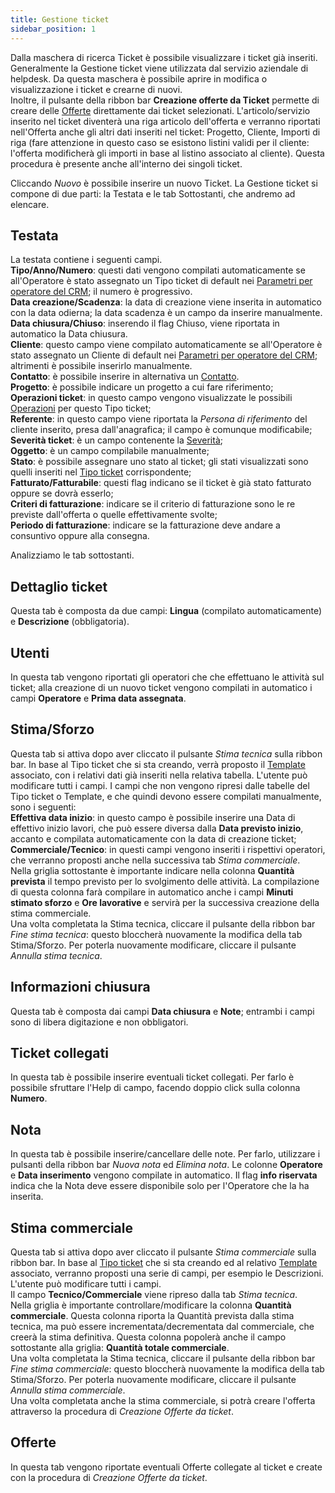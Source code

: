 ```yaml
---
title: Gestione ticket
sidebar_position: 1
---
```


Dalla maschera di ricerca Ticket è possibile visualizzare i ticket già inseriti. Generalmente la Gestione ticket viene utilizzata dal servizio aziendale di helpdesk.
Da questa maschera è possibile aprire in modifica o visualizzazione i ticket e crearne di nuovi.     
Inoltre, il pulsante della ribbon bar **Creazione offerte da Ticket** permette di creare delle [Offerte](/docs/sales/offers/new-offer/header) direttamente dai ticket selezionati. L'articolo/servizio inserito nel ticket diventerà una riga articolo dell'offerta e verranno riportati nell'Offerta anche gli altri dati inseriti nel ticket: Progetto, Cliente, Importi di riga (fare attenzione in questo caso se esistono listini validi per il cliente: l'offerta modificherà gli importi in base al listino associato al cliente). Questa procedura è presente anche all'interno dei singoli ticket.         

Cliccando *Nuovo* è possibile inserire un nuovo Ticket. La Gestione ticket si compone di due parti: la Testata e le tab Sottostanti, che andremo ad elencare.     

## Testata  

La testata contiene i seguenti campi.     
**Tipo/Anno/Numero**: questi dati vengono compilati automaticamente se all'Operatore è stato assegnato un Tipo ticket di default nei [Parametri per operatore del CRM](/docs/configurations/parameters/crm/ticket-parameters); il numero è progressivo.     
**Data creazione/Scadenza**: la data di creazione viene inserita in automatico con la data odierna; la data scadenza è un campo da inserire manualmente.     
**Data chiusura/Chiuso**: inserendo il flag Chiuso, viene riportata in automatico la Data chiusura.     
**Cliente**: questo campo viene compilato automaticamente se all'Operatore è stato assegnato un Cliente di default nei [Parametri per operatore del CRM](/docs/configurations/parameters/crm/ticket-parameters); altrimenti è possibile inserirlo manualmente.     
**Contatto**: è possibile inserire in alternativa un [Contatto](/docs/crm/home-crm/contacts/new-contact/header).        
**Progetto**: è possibile indicare un progetto a cui fare riferimento;      
**Operazioni ticket**: in questo campo vengono visualizzate le possibili [Operazioni](/docs/configurations/tables/crm/tickets/operations) per questo Tipo ticket;      
**Referente**: in questo campo viene riportata la *Persona di riferimento* del cliente inserito, presa dall'anagrafica; il campo è comunque modificabile;      
**Severità ticket**: è un campo contenente la [Severità](/docs/configurations/tables/crm/tickets/severity);   
**Oggetto**: è un campo compilabile manualmente;     
**Stato**: è possibile assegnare uno stato al ticket; gli stati visualizzati sono quelli inseriti nel [Tipo ticket](/docs/configurations/tables/crm/tickets/ticket-type) corrispondente;              
**Fatturato/Fatturabile**: questi flag indicano se il ticket è già stato fatturato oppure se dovrà esserlo;      
**Criteri di fatturazione**: indicare se il criterio di fatturazione sono le re previste dall'offerta o quelle effettivamente svolte;      
**Periodo di fatturazione**: indicare se la fatturazione deve andare a consuntivo oppure alla consegna.      

Analizziamo le tab sottostanti.     

## Dettaglio ticket

Questa tab è composta da due campi: **Lingua** (compilato automaticamente) e **Descrizione** (obbligatoria).    

## Utenti 

In questa tab vengono riportati gli operatori che che effettuano le attività sul ticket; alla creazione di un nuovo ticket vengono compilati in automatico i campi **Operatore** e **Prima data assegnata**.     

## Stima/Sforzo

Questa tab si attiva dopo aver cliccato il pulsante *Stima tecnica* sulla ribbon bar. In base al Tipo ticket che si sta creando, verrà proposto il [Template](/docs/configurations/tables/crm/tickets/template-ticket) associato, con i relativi dati già inseriti nella relativa tabella. L'utente può modificare tutti i campi. I campi che non vengono ripresi dalle tabelle del Tipo ticket o Template, e che quindi devono essere compilati manualmente, sono i seguenti:        
**Effettiva data inizio**: in questo campo è possibile inserire una Data di effettivo inizio lavori, che può essere diversa dalla **Data previsto inizio**, accanto e compilata automaticamente con la data di creazione ticket;     
**Commerciale/Tecnico**: in questi campi vengono inseriti i rispettivi operatori, che verranno proposti anche nella successiva tab *Stima commerciale*.       
Nella griglia sottostante è importante indicare nella colonna **Quantità prevista** il tempo previsto per lo svolgimento delle attività. La compilazione di questa colonna farà compilare in automatico anche i campi **Minuti stimato sforzo** e **Ore lavorative** e servirà per la successiva creazione della stima commerciale.      
Una volta completata la Stima tecnica, cliccare il pulsante della ribbon bar *Fine stima tecnica*: questo bloccherà nuovamente la modifica della tab Stima/Sforzo. Per poterla nuovamente modificare, cliccare il pulsante *Annulla stima tecnica*.       

## Informazioni chiusura

Questa tab è composta dai campi **Data chiusura** e **Note**; entrambi i campi sono di libera digitazione e non obbligatori.     

## Ticket collegati 

In questa tab è possibile inserire eventuali ticket collegati. Per farlo è possibile sfruttare l'Help di campo, facendo doppio click sulla colonna **Numero**.     

## Nota

In questa tab è possibile inserire/cancellare delle note. Per farlo, utilizzare i pulsanti della ribbon bar *Nuova nota* ed *Elimina nota*. Le colonne **Operatore** e **Data inserimento** vengono compilate in automatico. Il flag **info riservata** indica che la Nota deve essere disponibile solo per l'Operatore che la ha inserita.        

## Stima commerciale

Questa tab si attiva dopo aver cliccato il pulsante *Stima commerciale* sulla ribbon bar. In base al [Tipo ticket](/docs/configurations/tables/crm/tickets/ticket-type) che si sta creando ed al relativo [Template](/docs/configurations/tables/crm/tickets/template-ticket) associato, verranno proposti una serie di campi, per esempio le Descrizioni. L'utente può modificare tutti i campi.       
Il campo **Tecnico/Commerciale** viene ripreso dalla tab *Stima tecnica*.     
Nella griglia è importante controllare/modificare la colonna **Quantità commerciale**. Questa colonna riporta la Quantità prevista dalla stima tecnica, ma può essere incrementata/decrementata dal commerciale, che creerà la stima definitiva. Questa colonna popolerà anche il campo sottostante alla griglia: **Quantità totale commerciale**.       
Una volta completata la Stima tecnica, cliccare il pulsante della ribbon bar *Fine stima commerciale*: questo bloccherà nuovamente la modifica della tab Stima/Sforzo. Per poterla nuovamente modificare, cliccare il pulsante *Annulla stima commerciale*.       
Una volta completata anche la stima commerciale, si potrà creare l'offerta attraverso la procedura di *Creazione Offerte da ticket*.    

## Offerte

In questa tab vengono riportate eventuali Offerte collegate al ticket e create con la procedura di *Creazione Offerte da ticket*.      


